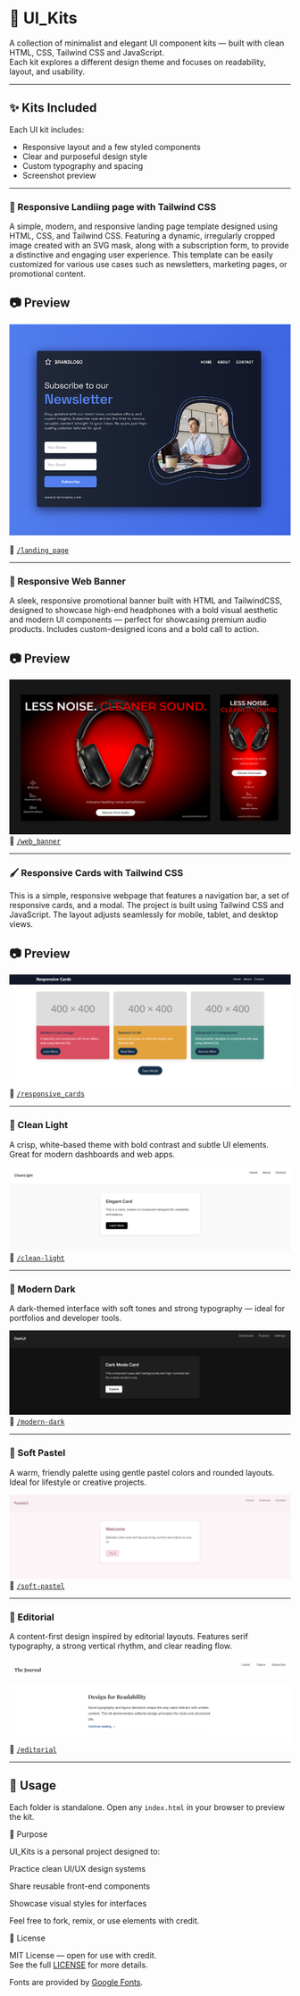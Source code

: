 # 🎨 UI_Kits

A collection of minimalist and elegant UI component kits — built with clean HTML, CSS, Tailwind CSS and JavaScript.  
Each kit explores a different design theme and focuses on readability, layout, and usability.

---

## ✨ Kits Included

Each UI kit includes:

- Responsive layout and a few styled components
- Clear and purposeful design style
- Custom typography and spacing
- Screenshot preview

---

### 📰 Responsive Landiing page with Tailwind CSS

A simple, modern, and responsive landing page template designed using HTML, CSS, and Tailwind CSS. Featuring a dynamic, irregularly cropped image created with an SVG mask, along with a subscription form, to provide a distinctive and engaging user experience. This template can be easily customized for various use cases such as newsletters, marketing pages, or promotional content.

## 📷 Preview

![Landing page Preview](./landing_page/preview.png)

📁 [`/landing_page`](./landing_page)

---

### 📰 Responsive Web Banner

A sleek, responsive promotional banner built with HTML and TailwindCSS, designed to showcase high-end headphones with a bold visual aesthetic and modern UI components — perfect for showcasing premium audio products. Includes custom-designed icons and a bold call to action.

## 📷 Preview

![Web Banner Preview](./web_banner/preview.png)
📁 [`/web_banner`](./web_banner)

---

### 🖌️ Responsive Cards with Tailwind CSS

This is a simple, responsive webpage that features a navigation bar, a set of responsive cards, and a modal. The project is built using Tailwind CSS and JavaScript. The layout adjusts seamlessly for mobile, tablet, and desktop views.

## 📷 Preview

![UI Tailwind CSS Preview](./responsive_cards/preview.png)
📁 [`/responsive_cards`](./responsive_cards)

---

### 🧼 Clean Light

A crisp, white-based theme with bold contrast and subtle UI elements. Great for modern dashboards and web apps.

![Clean Light Preview](./clean-light/preview.png)  
📁 [`/clean-light`](./clean-light)

---

### 🖤 Modern Dark

A dark-themed interface with soft tones and strong typography — ideal for portfolios and developer tools.

![Modern Dark Preview](./modern-dark/preview.png)  
📁 [`/modern-dark`](./modern-dark)

---

### 🌸 Soft Pastel

A warm, friendly palette using gentle pastel colors and rounded layouts. Ideal for lifestyle or creative projects.

![Soft Pastel Preview](./soft-pastel/preview.png)  
📁 [`/soft-pastel`](./soft-pastel)

---

### 📰 Editorial

A content-first design inspired by editorial layouts. Features serif typography, a strong vertical rhythm, and clear reading flow.

![Editorial Preview](./editorial/preview.png)  
📁 [`/editorial`](./editorial)

---

## 🚀 Usage

Each folder is standalone. Open any `index.html` in your browser to preview the kit.

🧠 Purpose

UI_Kits is a personal project designed to:

Practice clean UI/UX design systems

Share reusable front-end components

Showcase visual styles for interfaces

Feel free to fork, remix, or use elements with credit.

📄 License

MIT License — open for use with credit.  
See the full [LICENSE](./LICENSE) for more details.

Fonts are provided by [Google Fonts](https://fonts.google.com/).
